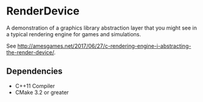 # RenderDevice

A demonstration of a graphics library abstraction layer that you might see in a typical rendering engine for games and simulations.

See http://amesgames.net/2017/06/27/c-rendering-engine-i-abstracting-the-render-device/.

## Dependencies

* C++11 Compiler
* CMake 3.2 or greater
